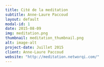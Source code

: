 ```yaml
---
title: Cité de la meditation
subtitle: Anne-Laure Paccoud
layout: default
modal-id: 1
date: 2015-08-09
img: meditation.png
thumbnail: meditation_thumbnail.png
alt: image-alt
project-date: Juillet 2015
client: Anne-Laure Paccoud
website: "http://meditation.networqi.com/"
---
```

